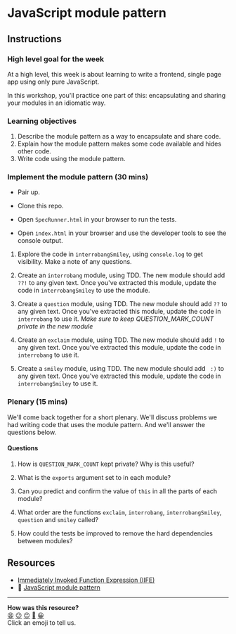 # JavaScript module pattern

## Instructions

### High level goal for the week

At a high level, this week is about learning to write a frontend, single page app using only pure JavaScript.

In this workshop, you'll practice one part of this: encapsulating and sharing your modules in an idiomatic way.

### Learning objectives

1. Describe the module pattern as a way to encapsulate and share code.
2. Explain how the module pattern makes some code available and hides other code.
3. Write code using the module pattern.

### Implement the module pattern (30 mins)

* Pair up.

* Clone this repo.

* Open `SpecRunner.html` in your browser to run the tests.

* Open `index.html` in your browser and use the developer tools to see the console output.

1. Explore the code in `interrobangSmiley`, using `console.log` to get visibility. Make a note of any questions.

2. Create an `interrobang` module, using TDD. The new module should add `??!` to any given text. Once you've extracted this module, update the code in `interrobangSmiley` to use the module.

3. Create a `question` module, using TDD. The new module should add `??` to any given text. Once you've extracted this module, update the code in `interrobang` to use it. *Make sure to keep QUESTION_MARK_COUNT private in the new module*

4. Create an `exclaim` module, using TDD. The new module should add `!` to any given text. Once you've extracted this module, update the code in `interrobang` to use it.

5. Create a `smiley` module, using TDD. The new module should add ` :)` to any given text. Once you've extracted this module, update the code in `interrobangSmiley` to use it.

### Plenary (15 mins)

We'll come back together for a short plenary.  We'll discuss problems we had writing code that uses the module pattern. And we'll answer the questions below.

#### Questions

1. How is `QUESTION_MARK_COUNT` kept private? Why is this useful?

2. What is the `exports` argument set to in each module?

3. Can you predict and confirm the value of `this` in all the parts of each module?

4. What order are the functions `exclaim`, `interrobang`, `interrobangSmiley`, `question` and `smiley` called?

5. How could the tests be improved to remove the hard dependencies between modules?

## Resources

* [Immediately Invoked Function Expression (IIFE)](http://stackoverflow.com/questions/8228281/what-is-the-function-construct-in-javascript)
* :pill: [JavaScript module pattern](https://github.com/makersacademy/course/blob/master/pills/javascript_module_pattern.md)

<!-- BEGIN GENERATED SECTION DO NOT EDIT -->

---

**How was this resource?**  
[😫](https://airtable.com/shrUJ3t7KLMqVRFKR?prefill_Repository=skills-workshops&prefill_File=further_javascript/module-pattern-2/README.md&prefill_Sentiment=😫) [😕](https://airtable.com/shrUJ3t7KLMqVRFKR?prefill_Repository=skills-workshops&prefill_File=further_javascript/module-pattern-2/README.md&prefill_Sentiment=😕) [😐](https://airtable.com/shrUJ3t7KLMqVRFKR?prefill_Repository=skills-workshops&prefill_File=further_javascript/module-pattern-2/README.md&prefill_Sentiment=😐) [🙂](https://airtable.com/shrUJ3t7KLMqVRFKR?prefill_Repository=skills-workshops&prefill_File=further_javascript/module-pattern-2/README.md&prefill_Sentiment=🙂) [😀](https://airtable.com/shrUJ3t7KLMqVRFKR?prefill_Repository=skills-workshops&prefill_File=further_javascript/module-pattern-2/README.md&prefill_Sentiment=😀)  
Click an emoji to tell us.

<!-- END GENERATED SECTION DO NOT EDIT -->

